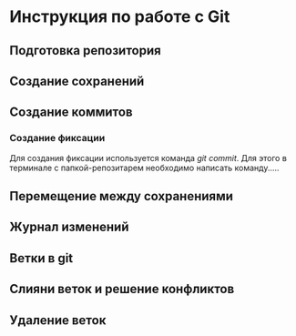 # Инструкция по работе с Git
## Подготовка репозитория 
## Создание сохранений
## Создание коммитов
### Создание фиксации
Для создания фиксации используется команда *git commit*. Для этого в терминале с папкой-репозитарем необходимо написать команду.....
## Перемещение между сохранениями
## Журнал изменений
## Ветки в git
## Слияни веток и решение конфликтов
## Удаление веток